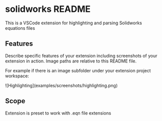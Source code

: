 # solidworks README

This is a VSCode extension for highlighting and parsing Solidworks equations files

## Features

Describe specific features of your extension including screenshots of your extension in action. Image paths are relative to this README file.

For example if there is an image subfolder under your extension project workspace:

\!\[Highlighting\]\(examples/screenshots/highlighting.png\)

## Scope

Extension is preset to work with .eqn file extensions
